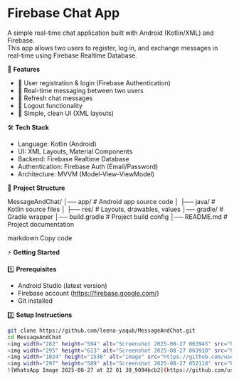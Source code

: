 # Firebase Chat App

A simple real-time chat application built with Android (Kotlin/XML) and Firebase.  
This app allows two users to register, log in, and exchange messages in real-time using Firebase Realtime Database.

🚀 **Features**

- 🔐 User registration & login (Firebase Authentication)  
- 💬 Real-time messaging between two users  
- 🔄 Refresh chat messages  
- 🚪 Logout functionality  
- 🎨 Simple, clean UI (XML layouts)  

🛠️ **Tech Stack**

- Language: Kotlin (Android)  
- UI: XML Layouts, Material Components  
- Backend: Firebase Realtime Database  
- Authentication: Firebase Auth (Email/Password)  
- Architecture: MVVM (Model-View-ViewModel)  

📂 **Project Structure**

MessageAndChat/
│── app/ # Android app source code
│ ├── java/ # Kotlin source files
│ ├── res/ # Layouts, drawables, values
│── gradle/ # Gradle wrapper
│── build.gradle # Project build config
│── README.md # Project documentation

markdown
Copy code

⚡ **Getting Started**

1️⃣ **Prerequisites**

- Android Studio (latest version)  
- Firebase account (https://firebase.google.com/)  
- Git installed  

2️⃣ **Setup Instructions**

```bash
git clone https://github.com/leena-yaqub/MessageAndChat.git
cd MessageAndChat
<img width="282" height="594" alt="Screenshot 2025-08-27 063945" src="https://github.com/user-attachments/assets/7a6bc950-5278-444f-bbd0-ffa78906ee3b" />
<img width="295" height="613" alt="Screenshot 2025-08-27 063910" src="https://github.com/user-attachments/assets/8231d603-1aa8-42f8-93ef-82fd140aef19" />
<img width="1024" height="1536" alt="image" src="https://github.com/user-attachments/assets/90104e43-d797-4860-8976-3dfca79fdf43" />
<img width="297" height="589" alt="Screenshot 2025-08-27 052118" src="https://github.com/user-attachments/assets/08e44f05-8b9a-47c0-85aa-9d383a0dfd03" />
![WhatsApp Image 2025-08-27 at 22 01 30_9094bcb2](https://github.com/user-attachments/assets/fc694bb8-740a-43d8-925a-9e9c3e33f34e)




